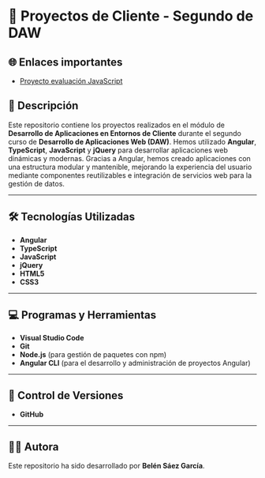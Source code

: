 # 📱 **Proyectos de Cliente - Segundo de DAW**

## 🌐 Enlaces importantes
- [Proyecto evaluación JavaScript](https://belen.com.es/JAVASCRIPT/proyectoEvaluacion/proyecto.html)

## 🌟 Descripción

Este repositorio contiene los proyectos realizados en el módulo de **Desarrollo de Aplicaciones en Entornos de Cliente** durante el segundo curso de **Desarrollo de Aplicaciones Web (DAW)**. Hemos utilizado **Angular**, **TypeScript**, **JavaScript** y **jQuery** para desarrollar aplicaciones web dinámicas y modernas. Gracias a Angular, hemos creado aplicaciones con una estructura modular y mantenible, mejorando la experiencia del usuario mediante componentes reutilizables e integración de servicios web para la gestión de datos.

---

## 🛠️ **Tecnologías Utilizadas**

- **Angular**  
- **TypeScript**  
- **JavaScript**  
- **jQuery**  
- **HTML5**  
- **CSS3**  

---

## 💻 **Programas y Herramientas**

- **Visual Studio Code**  
- **Git**  
- **Node.js** (para gestión de paquetes con npm)  
- **Angular CLI** (para el desarrollo y administración de proyectos Angular)  

---

## 🔄 **Control de Versiones**

- **GitHub**  

---

## 👩‍💻 **Autora**

Este repositorio ha sido desarrollado por **Belén Sáez García**.
